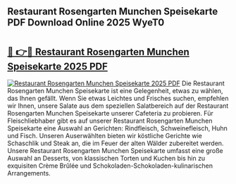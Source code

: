 ## Restaurant Rosengarten Munchen Speisekarte PDF Download Online 2025 WyeT0

# <h2><a href="http://gc92b8.nevu.top/?p=Restaurant+Rosengarten+Munchen+Speisekarte">🔗 👉🔴 Restaurant Rosengarten Munchen Speisekarte 2025 PDF</a></h2>

[![Restaurant Rosengarten Munchen Speisekarte 2025 PDF](https://i.imgur.com/dBaPXMq.png)](http://gc92b8.nevu.top/?p=Restaurant+Rosengarten+Munchen+Speisekarte)
Die Restaurant Rosengarten Munchen Speisekarte ist eine Gelegenheit, etwas zu wählen, das Ihnen gefällt. Wenn Sie etwas Leichtes und Frisches suchen, empfehlen wir Ihnen, unsere Salate aus dem speziellen Salatbereich auf der Restaurant Rosengarten Munchen Speisekarte unserer Cafeteria zu probieren. Für Fleischliebhaber gibt es auf unserer Restaurant Rosengarten Munchen Speisekarte eine Auswahl an Gerichten: Rindfleisch, Schweinefleisch, Huhn und Fisch. Unseren Auserwählten bieten wir köstliche Gerichte wie Schaschlik und Steak an, die im Feuer der alten Wälder zubereitet werden. Unsere Restaurant Rosengarten Munchen Speisekarte umfasst eine große Auswahl an Desserts, von klassischen Torten und Kuchen bis hin zu exquisiten Crème Brûlée und Schokoladen-Schokoladen-kulinarischen Arrangements.
